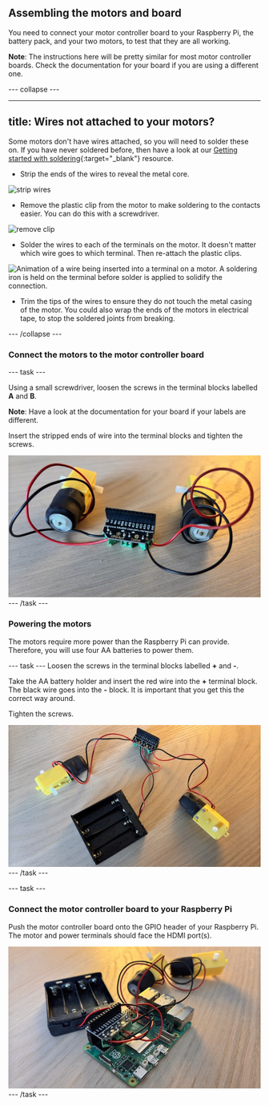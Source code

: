 ## Assembling the motors and board

You need to connect your motor controller board to your Raspberry Pi, the battery pack, and your two motors, to test that they are all working.

**Note**: The instructions here will be pretty similar for most motor controller boards. Check the documentation for your board if you are using a different one.

--- collapse ---

---
title: Wires not attached to your motors?
---

Some motors don't have wires attached, so you will need to solder these on. If you have never soldered before, then have a look at our [Getting started with soldering](https://projects.raspberrypi.org/en/projects/getting-started-with-soldering){:target="_blank"} resource.

+ Strip the ends of the wires to reveal the metal core.

![strip wires](images/strip-wire.jpg)
	
+ Remove the plastic clip from the motor to make soldering to the contacts easier. You can do this with a screwdriver.

![remove clip](images/motor-remove-clip.jpg)

+ Solder the wires to each of the terminals on the motor. It doesn't matter which wire goes to which terminal. Then re-attach the plastic clips.

![Animation of a wire being inserted into a terminal on a motor. A soldering iron is held on the terminal before solder is applied to solidify the connection.](images/solder-motor.gif)

+ Trim the tips of the wires to ensure they do not touch the metal casing of the motor. You could also wrap the ends of the motors in electrical tape, to stop the soldered joints from breaking.

--- /collapse ---

### Connect the motors to the motor controller board

--- task ---

Using a small screwdriver, loosen the screws in the terminal blocks labelled **A** and **B**. 

**Note**: Have a look at the documentation for your board if your labels are different. 

Insert the stripped ends of wire into the terminal blocks and tighten the screws.

![inserted wires](images/wires-in-board.png)
--- /task ---

### Powering the motors

The motors require more power than the Raspberry Pi can provide. Therefore, you will use four AA batteries to power them.

--- task ---
Loosen the screws in the terminal blocks labelled **+** and **-**. 

Take the AA battery holder and insert the red wire into the **+** terminal block. The black wire goes into the **-** block. It is important that you get this the correct way around.

Tighten the screws.

![Battery holder](images/battery-holder.png)
--- /task ---

--- task ---

### Connect the motor controller board to your Raspberry Pi

Push the motor controller board onto the GPIO header of your Raspberry Pi.
The motor and power terminals should face the HDMI port(s).

![Motor controller mounted on a Raspberry Pi](images/motor-controller-mounted.png)
--- /task ---
